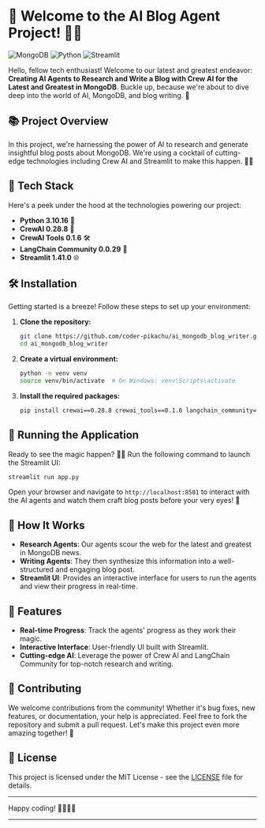 
# 🚀 Welcome to the AI Blog Agent Project! 📝🤖

![MongoDB](https://img.shields.io/badge/MongoDB-latest-green) ![Python](https://img.shields.io/badge/Python-3.10.16-blue) ![Streamlit](https://img.shields.io/badge/Streamlit-1.41.0-brightgreen)

Hello, fellow tech enthusiast! Welcome to our latest and greatest endeavor: **Creating AI Agents to Research and Write a Blog with Crew AI for the Latest and Greatest in MongoDB**. Buckle up, because we're about to dive deep into the world of AI, MongoDB, and blog writing. 🎢

## 📚 Project Overview

In this project, we're harnessing the power of AI to research and generate insightful blog posts about MongoDB. We're using a cocktail of cutting-edge technologies including Crew AI and Streamlit to make this happen. 🍹✨

## 🔧 Tech Stack

Here's a peek under the hood at the technologies powering our project:

- **Python 3.10.16** 🐍
- **CrewAI 0.28.8** 🚀
- **CrewAI Tools 0.1.6** 🛠️
- **LangChain Community 0.0.29** 🔗
- **Streamlit 1.41.0** 🌐

## 🛠️ Installation

Getting started is a breeze! Follow these steps to set up your environment:

1. **Clone the repository:**

    ```bash
    git clone https://github.com/coder-pikachu/ai_mongodb_blog_writer.git
    cd ai_mongodb_blog_writer
    ```

2. **Create a virtual environment:**

    ```bash
    python -m venv venv
    source venv/bin/activate  # On Windows: venv\Scripts\activate
    ```

3. **Install the required packages:**

    ```bash
    pip install crewai==0.28.8 crewai_tools==0.1.6 langchain_community==0.0.29 streamlit==1.41.0
    ```

## 🚀 Running the Application

Ready to see the magic happen? 🎩✨ Run the following command to launch the Streamlit UI:

```bash
streamlit run app.py
```

Open your browser and navigate to `http://localhost:8501` to interact with the AI agents and watch them craft blog posts before your very eyes! 🎉

## 🤖 How It Works

- **Research Agents**: Our agents scour the web for the latest and greatest in MongoDB news.
- **Writing Agents**: They then synthesize this information into a well-structured and engaging blog post.
- **Streamlit UI**: Provides an interactive interface for users to run the agents and view their progress in real-time.

## 🌟 Features

- **Real-time Progress**: Track the agents' progress as they work their magic.
- **Interactive Interface**: User-friendly UI built with Streamlit.
- **Cutting-edge AI**: Leverage the power of Crew AI and LangChain Community for top-notch research and writing.

## 🤝 Contributing

We welcome contributions from the community! Whether it's bug fixes, new features, or documentation, your help is appreciated. Feel free to fork the repository and submit a pull request. Let's make this project even more amazing together! 💪

## 📄 License

This project is licensed under the MIT License - see the [LICENSE](LICENSE) file for details.

---

Happy coding! 👩‍💻👨‍💻

---
